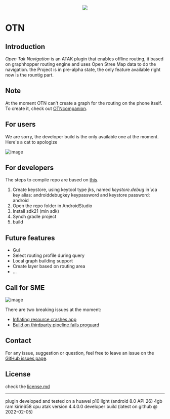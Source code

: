 <p align="center">
  <img src= https://github.com/MightyBakedPotato/Imagefiles/blob/main/OTN1-0%20crop%20resize.png>
   
<p/>


# OTN

## Introduction
*Open Tak Navigation* is an ATAK plugin that enables offline routing, it based on graphhopper routing engine and uses Open Stree Map data to do the navigation.
the Project is in pre-alpha state, the only feature available right now is the rountig part.

## Note
At the moment OTN can't create a graph for the routing on the phone itself. To create it, check out [OTNcompanion](https://github.com/L-Belluomini/OTN-companion).

## For users
We are sorry, the developer build is the only available one at the moment. Here's a cat to apologize

![image](https://github.com/MightyBakedPotato/Imagefiles/blob/main/1zgnt0qzh9s71.png)

## For developers
The steps to compile repo are based on [this](https://www.ballantyne.online/developing-atak-plugin-101/).
1. Create keystore, using keytool type jks, named *keystore.debug* in \ca
    key alias: androiddebugkey
    keypassword and keystore password: android
2. Open the repo folder in AndroidStudio
3. Install sdk21 (min sdk)
4. Synch gradle project
5. build

## Future features
* Gui
* Select routing profile during query
* Local graph building support
* Create layer based on routing area
* ...

## Call for SME
![image](https://github.com/MightyBakedPotato/Imagefiles/blob/main/51oEcOu.jpg)

There are two breaking issues at the moment:

* [Inflating resource crashes app](https://github.com/L-Belluomini/OTN/issues/1)
* [Build on thirdparty pipeline fails proguard](https://github.com/L-Belluomini/OTN/issues/2)


## Contact
For any issue, suggestion or question, feel free to leave an issue on the [GitHub issues page](https://github.com/L-Belluomini/OTN/issues).

## License
check the [license.md](https://github.com/L-Belluomini/OTN/blob/main/LICENSE)

---

plugin developed and tested on a huawei p10 light (android 8.0 API 26) 4gb ram kirin658 cpu atak version 4.4.0.0 developer build (latest on github @ 2022-02-05)
